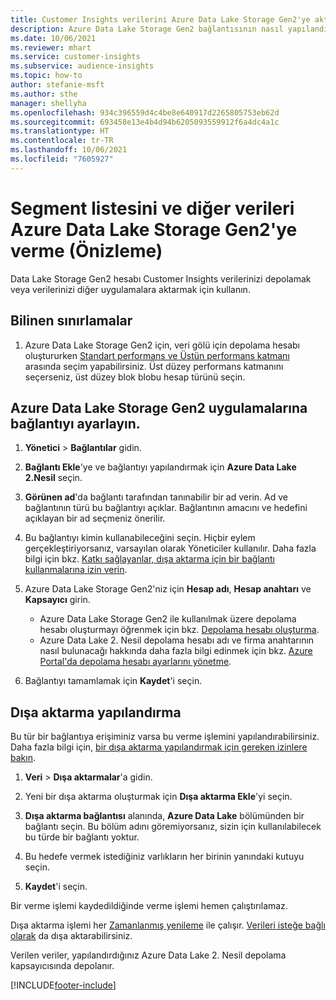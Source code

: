 ```yaml
---
title: Customer Insights verilerini Azure Data Lake Storage Gen2'ye aktarma
description: Azure Data Lake Storage Gen2 bağlantısının nasıl yapılandırılacağını öğrenin.
ms.date: 10/06/2021
ms.reviewer: mhart
ms.service: customer-insights
ms.subservice: audience-insights
ms.topic: how-to
author: stefanie-msft
ms.author: sthe
manager: shellyha
ms.openlocfilehash: 934c396559d4c4be8e640917d2265805753eb62d
ms.sourcegitcommit: 693458e13e4b4d94b6205093559912f6a4dc4a1c
ms.translationtype: HT
ms.contentlocale: tr-TR
ms.lasthandoff: 10/06/2021
ms.locfileid: "7605927"
---
```

# <a name="export-segment-list-and-other-data-to-azure-data-lake-storage-gen2-preview"></a>Segment listesini ve diğer verileri Azure Data Lake Storage Gen2'ye verme (Önizleme)

Data Lake Storage Gen2 hesabı Customer Insights verilerinizi depolamak veya verilerinizi diğer uygulamalara aktarmak için kullanın.

## <a name="known-limitations"></a>Bilinen sınırlamalar

1. Azure Data Lake Storage Gen2 için, veri gölü için depolama hesabı oluştururken [Standart performans ve Üstün performans katmanı](/azure/storage/blobs/create-data-lake-storage-account) arasında seçim yapabilirsiniz. Üst düzey performans katmanını seçerseniz, üst düzey blok blobu hesap türünü seçin. 


## <a name="set-up-the-connection-to-azure-data-lake-storage-gen2"></a>Azure Data Lake Storage Gen2 uygulamalarına bağlantıyı ayarlayın. 


1. **Yönetici** > **Bağlantılar** gidin.

1. **Bağlantı Ekle**'ye ve bağlantıyı yapılandırmak için **Azure Data Lake 2.Nesil** seçin.

1. **Görünen ad**'da bağlantı tarafından tanınabilir bir ad verin. Ad ve bağlantının türü bu bağlantıyı açıklar. Bağlantının amacını ve hedefini açıklayan bir ad seçmeniz önerilir.

1. Bu bağlantıyı kimin kullanabileceğini seçin. Hiçbir eylem gerçekleştiriyorsanız, varsayılan olarak Yöneticiler kullanılır. Daha fazla bilgi için bkz. [Katkı sağlayanlar, dışa aktarma için bir bağlantı kullanmalarına izin verin](connections.md#allow-contributors-to-use-a-connection-for-exports).

1. Azure Data Lake Storage Gen2'niz için **Hesap adı**, **Hesap anahtarı** ve **Kapsayıcı** girin.
    - Azure Data Lake Storage Gen2 ile kullanılmak üzere depolama hesabı oluşturmayı öğrenmek için bkz. [Depolama hesabı oluşturma](/azure/storage/blobs/create-data-lake-storage-account). 
    - Azure Data Lake 2. Nesil depolama hesabı adı ve firma anahtarının nasıl bulunacağı hakkında daha fazla bilgi edinmek için bkz. [Azure Portal'da depolama hesabı ayarlarını yönetme](/azure/storage/common/storage-account-manage).

1. Bağlantıyı tamamlamak için **Kaydet**'i seçin. 

## <a name="configure-an-export"></a>Dışa aktarma yapılandırma

Bu tür bir bağlantıya erişiminiz varsa bu verme işlemini yapılandırabilirsiniz. Daha fazla bilgi için, [bir dışa aktarma yapılandırmak için gereken izinlere bakın](export-destinations.md#set-up-a-new-export).

1. **Veri** > **Dışa aktarmalar**'a gidin.

1. Yeni bir dışa aktarma oluşturmak için **Dışa aktarma Ekle**'yi seçin.

1. **Dışa aktarma bağlantısı** alanında, **Azure Data Lake** bölümünden bir bağlantı seçin. Bu bölüm adını göremiyorsanız, sizin için kullanılabilecek bu türde bir bağlantı yoktur.

1. Bu hedefe vermek istediğiniz varlıkların her birinin yanındaki kutuyu seçin.

1. **Kaydet**'i seçin.

Bir verme işlemi kaydedildiğinde verme işlemi hemen çalıştırılamaz.

Dışa aktarma işlemi her [Zamanlanmış yenileme](system.md#schedule-tab) ile çalışır. [Verileri isteğe bağlı olarak](export-destinations.md#run-exports-on-demand) da dışa aktarabilirsiniz. 

Verilen veriler, yapılandırdığınız Azure Data Lake 2. Nesil depolama kapsayıcısında depolanır. 

[!INCLUDE[footer-include](../includes/footer-banner.md)]
